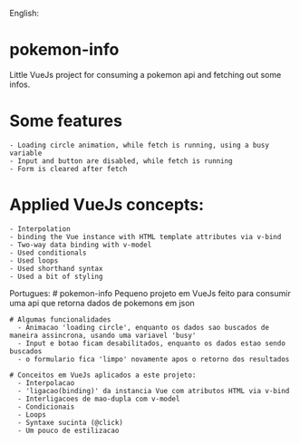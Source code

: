 English:

  # pokemon-info
  Little VueJs project for consuming a pokemon api and fetching out some infos.

  # Some features
    - Loading circle animation, while fetch is running, using a busy variable
    - Input and button are disabled, while fetch is running
    - Form is cleared after fetch

  # Applied VueJs concepts:
    - Interpolation
    - binding the Vue instance with HTML template attributes via v-bind
    - Two-way data binding with v-model
    - Used conditionals
    - Used loops
    - Used shorthand syntax
    - Used a bit of styling
  
  Portugues:
    # pokemon-info
    Pequeno projeto em VueJs feito para consumir uma api que retorna dados de pokemons em json
    
    # Algumas funcionalidades
      - Animacao 'loading circle', enquanto os dados sao buscados de maneira assincrona, usando uma variavel 'busy'
      - Input e botao ficam desabilitados, enquanto os dados estao sendo buscados
      - o formulario fica 'limpo' novamente apos o retorno dos resultados
    
    # Conceitos em VueJs aplicados a este projeto:
      - Interpolacao
      - 'ligacao(binding)' da instancia Vue com atributos HTML via v-bind
      - Interligacoes de mao-dupla com v-model
      - Condicionais
      - Loops
      - Syntaxe sucinta (@click)
      - Um pouco de estilizacao
